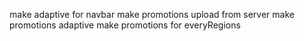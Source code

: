 make adaptive for navbar
make promotions upload from server
make promotions adaptive
make promotions for everyRegions
